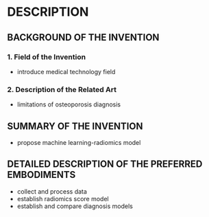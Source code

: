 # DESCRIPTION

## BACKGROUND OF THE INVENTION

### 1. Field of the Invention

- introduce medical technology field

### 2. Description of the Related Art

- limitations of osteoporosis diagnosis

## SUMMARY OF THE INVENTION

- propose machine learning-radiomics model

## DETAILED DESCRIPTION OF THE PREFERRED EMBODIMENTS

- collect and process data
- establish radiomics score model
- establish and compare diagnosis models

